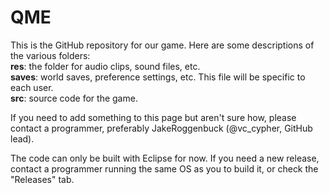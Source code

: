 QME
===

This is the GitHub repository for our game. Here are some descriptions of the various folders:<br/>
**res**: the folder for audio clips, sound files, etc.<br/>
**saves**: world saves, preference settings, etc. This file will be specific to each user.<br/>
**src**: source code for the game.

If you need to add something to this page but aren't sure how, please contact a programmer,
preferably JakeRoggenbuck (@vc_cypher, GitHub lead).

The code can only be built with Eclipse for now. If you need a new release, contact a programmer
running the same OS as you to build it, or check the "Releases" tab.
